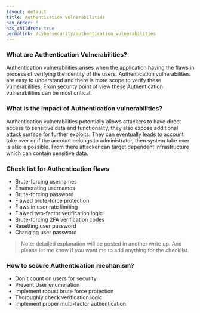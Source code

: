 ```yaml
---
layout: default
title: Authentication Vulnerabilities
nav_order: 6
has_children: true
permalink: /cybersecurity/authentication_vulnerabilities
---
```


### What are Authentication Vulnerabilities?

Authentication vulnerabilities arises when the application having the flaws in process of verifying the identity of the users. Authentication vulnerabilities are easy to understand and there is more scope to verify these vulnerabilities. From security point of view these Authentication vulnerabilities can be most critical.

### What is the impact of Authentication vulnerabilities?

Authentication vulnerabilities potentially allows attackers to have direct access to sensitive data and functionality, they also expose additional attack surface for further exploits. They can eventually leads to account take over or if the account belongs to administrator, then system take over is also a possible. From there attacker can target dependent infrastructure which can contain sensitive data.

### Check list for Authentication flaws

*   Brute-forcing usernames
*   Enumerating usernames
*   Brute-forcing password
*   Flawed brute-force protection
*   Flaws in user rate limiting
*   Flawed two-factor verification logic
*   Brute-forcing 2FA verification codes
*   Resetting user password
*   Changing user password

> Note: detailed explanation will be posted in another write up. And please let me know if you want me to add anything for the checklist. 

### How to secure Authentication mechanism?

*   Don't count on users for security
*   Prevent User enumeration
*   Implement robust brute force protection
*   Thoroughly check verification logic
*   Implement proper multi-factor authentication